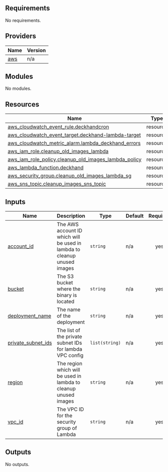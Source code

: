 ## Requirements

No requirements.

## Providers

| Name | Version |
|------|---------|
| <a name="provider_aws"></a> [aws](#provider\_aws) | n/a |

## Modules

No modules.

## Resources

| Name | Type |
|------|------|
| [aws_cloudwatch_event_rule.deckhandcron](https://registry.terraform.io/providers/hashicorp/aws/latest/docs/resources/cloudwatch_event_rule) | resource |
| [aws_cloudwatch_event_target.deckhand-lambda-target](https://registry.terraform.io/providers/hashicorp/aws/latest/docs/resources/cloudwatch_event_target) | resource |
| [aws_cloudwatch_metric_alarm.lambda_deckhand_errors](https://registry.terraform.io/providers/hashicorp/aws/latest/docs/resources/cloudwatch_metric_alarm) | resource |
| [aws_iam_role.cleanup_old_images_lambda](https://registry.terraform.io/providers/hashicorp/aws/latest/docs/resources/iam_role) | resource |
| [aws_iam_role_policy.cleanup_old_images_lambda_policy](https://registry.terraform.io/providers/hashicorp/aws/latest/docs/resources/iam_role_policy) | resource |
| [aws_lambda_function.deckhand](https://registry.terraform.io/providers/hashicorp/aws/latest/docs/resources/lambda_function) | resource |
| [aws_security_group.cleanup_old_images_lambda_sg](https://registry.terraform.io/providers/hashicorp/aws/latest/docs/resources/security_group) | resource |
| [aws_sns_topic.cleanup_images_sns_topic](https://registry.terraform.io/providers/hashicorp/aws/latest/docs/resources/sns_topic) | resource |

## Inputs

| Name | Description | Type | Default | Required |
|------|-------------|------|---------|:--------:|
| <a name="input_account_id"></a> [account\_id](#input\_account\_id) | The AWS account ID which will be used in lambda to cleanup unused images | `string` | n/a | yes |
| <a name="input_bucket"></a> [bucket](#input\_bucket) | The S3 bucket where the binary is located | `string` | n/a | yes |
| <a name="input_deployment_name"></a> [deployment\_name](#input\_deployment\_name) | The name of the deployment | `string` | n/a | yes |
| <a name="input_private_subnet_ids"></a> [private\_subnet\_ids](#input\_private\_subnet\_ids) | The list of the private subnet IDs for lambda VPC config | `list(string)` | n/a | yes |
| <a name="input_region"></a> [region](#input\_region) | The region which will be used in lambda to cleanup unused images | `string` | n/a | yes |
| <a name="input_vpc_id"></a> [vpc\_id](#input\_vpc\_id) | The VPC ID for the security group of Lambda | `string` | n/a | yes |

## Outputs

No outputs.
